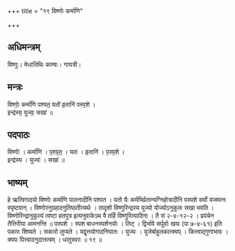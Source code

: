 +++
title = "१९ विष्णोः कर्माणि"

+++
## अधिमन्त्रम्
विष्णुः। मेधातिथिः काण्वः। गायत्री।

## मन्त्रः
विष्णोः॒ कर्मा॑णि पश्यत॒ यतो॑ व्र॒तानि॑ पस्प॒शे ।  
इन्द्र॑स्य॒ युज्यः॒ सखा॑ ॥

## पदपाठः
विष्णोः॑ । कर्मा॑णि । प॒श्य॒त॒ । यतः॑ । व्र॒तानि॑ । प॒स्प॒शे ।  
इन्द्र॑स्य । युज्यः॑ । सखा॑ ॥

## भाष्यम्
हे ऋत्विगादयो विष्णोः कर्माणि पालनादीनि पश्यत । यतो यैः कर्मभिर्व्रतान्यग्निहोत्रादीनि पस्पशे सर्वो यजमानः स्पृष्टवान् । विष्णोरनुग्रहादनुतिष्ठतीत्यर्थः । तादृशो विष्णुरिन्द्रस्य युज्यो योज्योऽनुकूलः सखा भवति । विष्णोरिन्द्रानुकूल्यं त्वष्टा हतपुत्र इत्यनुवाकेऽथ वै तर्हि विष्णुरित्यादिना । तै सं २-४-१२-२ । प्रपंचेन तैत्तिरीया आमनन्ति ॥ पस्पशे । स्पश बाधनस्पर्शनयोः । लिट् । द्विर्भावे सर्पूर्वाः खयः (पा ७-४-६१) इति पकारः शिष्यते । सकारो लुप्यते । यद्वृत्तयोगादनिघातः । युज्यः । युजेर्बाहुलकात्क्यप् । कित्त्वाद्गुणाभावः । क्यपः पित्त्वादनुदात्तत्वम् । धातुस्वरः ॥ १९ ॥
